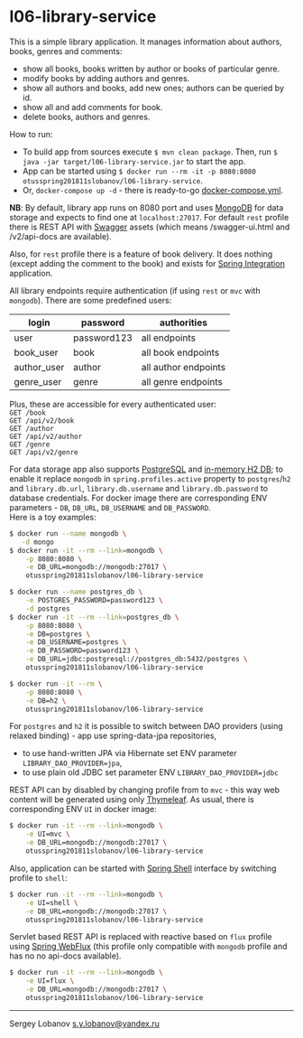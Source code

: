 # l06-library-service

This is a simple library application. It manages information about authors, books, genres and comments:
 * show all books, books written by author or books of particular genre.
 * modify books by adding authors and genres.
 * show all authors and books, add new ones; authors can be queried by id.
 * show all and add comments for book.
 * delete books, authors and genres.
 
How to run:
 * To build app from sources execute `$ mvn clean package`. 
Then, run `$ java -jar target/l06-library-service.jar` to start the app.
 * App can be started using `$ docker run --rm -it -p 8080:8080 otusspring201811slobanov/l06-library-service`.
 * Or, `docker-compose up -d` - there is ready-to-go [docker-compose.yml](docker-compose.yml).

__NB__: By default, library app runs on 8080 port and uses [MongoDB](https://www.mongodb.com/) for data storage 
and expects to find one at `localhost:27017`. For default `rest` profile there is REST API with [Swagger](https://swagger.io/) assets
(which means /swagger-ui.html and /v2/api-docs are available).

Also, for `rest` profile there is a feature of book delivery.
It does nothing (except adding the comment to the book) and exists for
[Spring Integration](https://spring.io/projects/spring-integration) application.

All library endpoints require authentication (if using `rest` or `mvc` with `mongodb`). There are some predefined users: 

| login       | password    | authorities          |
|-------------|-------------|----------------------|
| user        | password123 | all endpoints        |
| book_user   | book        | all book endpoints   | 
| author_user | author      | all author endpoints |
| genre_user  | genre       | all genre endpoints  |

Plus, these are accessible for every authenticated user: <br>
`GET /book` <br> `GET /api/v2/book` <br> `GET /author` <br> `GET /api/v2/author` <br> `GET /genre` <br> `GET /api/v2/genre`

For data storage app also supports [PostgreSQL](https://www.postgresql.org/) and [in-memory H2 DB](http://www.h2database.com); 
to enable it replace `mongodb` in `spring.profiles.active` property to `postgres`/`h2` and
`library.db.url`, `library.db.username` and `library.db.password` to database credentials.
For docker image there are corresponding ENV parameters - `DB`, `DB_URL`, `DB_USERNAME` and `DB_PASSWORD`.
<br>
Here is a toy examples:
```bash
$ docker run --name mongodb \
   -d mongo
$ docker run -it --rm --link=mongodb \
    -p 8080:8080 \
    -e DB_URL=mongodb://mongodb:27017 \
    otusspring201811slobanov/l06-library-service
```

```bash
$ docker run --name postgres_db \
    -e POSTGRES_PASSWORD=password123 \
    -d postgres
$ docker run -it --rm --link=postgres_db \
    -p 8080:8080 \
    -e DB=postgres \
    -e DB_USERNAME=postgres \
    -e DB_PASSWORD=password123 \
    -e DB_URL=jdbc:postgresql://postgres_db:5432/postgres \
    otusspring201811slobanov/l06-library-service
```

```bash
$ docker run -it --rm \
    -p 8080:8080 \
    -e DB=h2 \
    otusspring201811slobanov/l06-library-service
```
For `postgres` and `h2` it is possible to switch between DAO providers (using relaxed binding) - app use spring-data-jpa repositories,
* to use hand-written JPA via Hibernate set ENV parameter `LIBRARY_DAO_PROVIDER=jpa`,
* to use plain old JDBC set parameter ENV `LIBRARY_DAO_PROVIDER=jdbc`

REST API can by disabled by changing profile from to `mvc` - 
this way web content will be generated using only [Thymeleaf](https://www.thymeleaf.org/).
As usual, there is corresponding ENV `UI` in docker image:
```bash
$ docker run -it --rm --link=mongodb \
    -e UI=mvc \
    -e DB_URL=mongodb://mongodb:27017 \
    otusspring201811slobanov/l06-library-service
```

Also, application can be started with [Spring Shell](https://projects.spring.io/spring-shell/) interface by switching profile to `shell`:
```bash
$ docker run -it --rm --link=mongodb \
    -e UI=shell \
    -e DB_URL=mongodb://mongodb:27017 \
    otusspring201811slobanov/l06-library-service
```
Servlet based REST API is replaced with reactive based on `flux` profile using [Spring WebFlux](https://docs.spring.io/spring/docs/current/spring-framework-reference/web-reactive.html)
(this profile only compatible with `mongodb` profile and has no no api-docs available).
```bash
$ docker run -it --rm --link=mongodb \
    -e UI=flux \
    -e DB_URL=mongodb://mongodb:27017 \
    otusspring201811slobanov/l06-library-service
```

- - - -

Sergey Lobanov
[s.y.lobanov@yandex.ru](mailto:s.y.lobanov@yandex.ru?Subject=otus-springframework-2018-11-slobanov)
